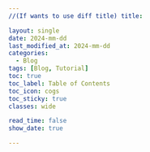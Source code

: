 ```yaml
---
//(If wants to use diff title) title: 

layout: single
date: 2024-mm-dd
last_modified_at: 2024-mm-dd
categories:
  - Blog
tags: [Blog, Tutorial]
toc: true
toc_label: Table of Contents
toc_icon: cogs
toc_sticky: true
classes: wide

read_time: false
show_date: true

---
```



